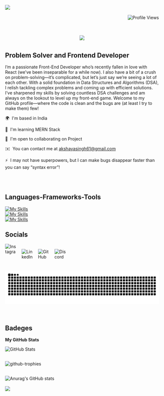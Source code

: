 ![](https://user-images.githubusercontent.com/59575502/127335491-fdba1874-e943-4d3c-ab8c-678ffe22f8b8.png)<p align="right">
  <img src="https://komarev.com/ghpvc/?username=akshaya-cp&color=brightgreen" alt="Profile Views" />
</p>

<h1 align="center">
  <img src="https://readme-typing-svg.herokuapp.com/?font=Righteous&size=35&center=true&vCenter=true&width=500&height=70&duration=4000&lines=Hi+There!+👋;+I'm+Akshaya+Singh!;" />
</h1>

Problem Solver and Frontend Developer
-------------------------------------  

I’m a passionate Front-End Developer who’s recently fallen in love with React (we’ve been inseparable for a while now). I also have a bit of a crush on problem-solving—it’s complicated, but let’s just say we’re seeing a lot of each other. With a solid foundation in Data Structures and Algorithms (DSA), I relish tackling complex problems and coming up with efficient solutions. I’ve sharpened my skills by solving countless DSA challenges and am always on the lookout to level up my front-end game. Welcome to my GitHub profile—where the code is clean and the bugs are (at least I try to make them) few!  


 
 🌍  I'm based in India  

🧠  I'm learning MERN Stack 

🤝  I'm open to collaborating on Project

✉️  You can contact me at [akshayasingh61@gmail.com](mailto:akshayasingh61@gmail.com)

⚡  I may not have superpowers, but I can make bugs disappear faster than you can say “syntax error”!
 </div>
 







 

 
</div>

<br/>

<br/>


<h2>Languages-Frameworks-Tools</h2> 

[![My Skills](https://skillicons.dev/icons?i=c,cpp,java,py,php,html,css,sass,tailwind,js,react,nodejs,expressjs,spring&theme=light)](https://skillicons.dev)
<br/>
[![My Skills](https://skillicons.dev/icons?i=vscode,pycharm,sublime,eclipse&theme=light)](https://skillicons.dev)
<br/>
[![My Skills](https://skillicons.dev/icons?i=mysql,postgres,tensorflow,git&theme=light)](https://skillicons.dev)

<h2 > Socials </h2> 



<p>
  <img src="https://skillicons.dev/icons?i=instagram&theme=light" alt="Instagram" style="width: 40px; height: 40px; display: inline-block; margin-right: 10px;" />
  <img src="https://skillicons.dev/icons?i=linkedin&theme=light" alt="LinkedIn" style="width: 40px; height: 40px; display: inline-block; margin-right: 10px;" />
  <img src="https://skillicons.dev/icons?i=github&theme=light" alt="GitHub" style="width: 40px; height: 40px; display: inline-block; margin-right: 10px;" />
  <img src="https://skillicons.dev/icons?i=discord&theme=light" alt="Discord" style="width: 40px; height: 40px; display: inline-block;" />
</p>

<div align="center">
  <br>
  <img alt="snake eating my contributions" src="https://raw.githubusercontent.com/akshaya-cp/akshaya-cp/output/github-contribution-grid-snake.svg" />
  <br/><br/><br/>
</div>


<h2> Badeges </h2>

<b>My GitHub Stats</b>


<img src="https://stats.dooboo.io/api/github-stats-advanced?login=akshaya-cp" alt="GitHub Stats" style="width: 800px; height: auto;" />
<br/>
<br/>

![github-trophies](https://stats.dooboo.io/api/github-trophies?login=akshaya-cp)
<br/>
<br/>

![Anurag's GitHub stats](https://github-readme-stats.vercel.app/api?username=akshaya-cp&show_icons=true&theme=radical)
<br/>
<br/>
<a href="http://www.github.com/akshaya-cp"><img src="https://github-readme-streak-stats.herokuapp.com/?user=akshaya-cp&stroke=ffffff&background=1c1917&ring=0891b2&fire=0891b2&currStreakNum=ffffff&currStreakLabel=0891b2&sideNums=ffffff&sideLabels=ffffff&dates=ffffff&hide_border=true" /></a>



